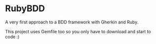 # RubyBDD
A very first approach to a BDD framework with Gherkin and Ruby.

This project uses Gemfile too so you only have to download and start to code :)
